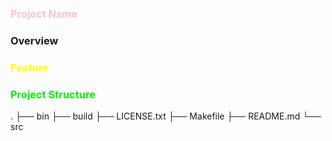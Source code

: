 <font color=pink>

### Project Name

</font>

### Overview

<font color=yellow>

### Feature

</font>
<font color=gree>

### Project Structure

</font>

.
├── bin
├── build
├── LICENSE.txt
├── Makefile
├── README.md
└── src


